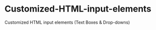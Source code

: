 Customized-HTML-input-elements
==============================

Customized HTML input elements (Text Boxes &amp; Drop-downs)